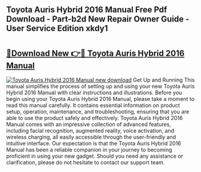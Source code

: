 ## Toyota Auris Hybrid 2016 Manual Free Pdf Download - Part-b2d New Repair Owner Guide - User Service Edition xkdy1

# <h2><a href="http://cf1243.oget.top/?id=Toyota+Auris+Hybrid+2016+Manual">🔗Download New 👉🔴 Toyota Auris Hybrid 2016 Manual</a></h2>

[![Toyota Auris Hybrid 2016 Manual new download](https://i.imgur.com/5g1atiW.png)](http://cf1243.oget.top/?id=Toyota+Auris+Hybrid+2016+Manual)
Get Up and Running This manual simplifies the process of setting up and using your new Toyota Auris Hybrid 2016 Manual with clear instructions and illustrations. Before you begin using your Toyota Auris Hybrid 2016 Manual, please take a moment to read this manual carefully. It contains essential information on product setup, operation, maintenance, and troubleshooting, ensuring that you are able to use the product safely and effectively. Toyota Auris Hybrid 2016 Manual comes with an impressive collection of advanced features, including facial recognition, augmented reality, voice activation, and wireless charging, all easily accessible through the user-friendly and intuitive interface. Our expectation is that the Toyota Auris Hybrid 2016 Manual has been a reliable companion in your journey to becoming proficient in using your new gadget. Should you need any assistance or clarification, please do not hesitate to contact our support team.
